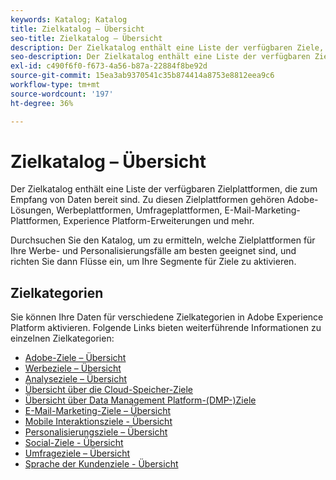 ```yaml
---
keywords: Katalog; Katalog
title: Zielkatalog – Übersicht
seo-title: Zielkatalog – Übersicht
description: Der Zielkatalog enthält eine Liste der verfügbaren Ziele, die zum Empfang von Daten bereit sind. Zu diesen Zielen gehören Adobe-Lösungen, Werbeplattformen, Umfrageplattformen, E-Mail-Marketing-Plattformen und mehr.
seo-description: Der Zielkatalog enthält eine Liste der verfügbaren Ziele, die zum Empfang von Daten bereit sind. Zu diesen Zielen gehören Adobe-Lösungen, Werbeplattformen, Umfrageplattformen, E-Mail-Marketing-Plattformen und mehr.
exl-id: c490f6f0-f673-4a56-b87a-22884f8be92d
source-git-commit: 15ea3ab9370541c35b874414a8753e8812eea9c6
workflow-type: tm+mt
source-wordcount: '197'
ht-degree: 36%

---
```


# Zielkatalog – Übersicht

Der Zielkatalog enthält eine Liste der verfügbaren Zielplattformen, die zum Empfang von Daten bereit sind. Zu diesen Zielplattformen gehören Adobe-Lösungen, Werbeplattformen, Umfrageplattformen, E-Mail-Marketing-Plattformen, Experience Platform-Erweiterungen und mehr.

Durchsuchen Sie den Katalog, um zu ermitteln, welche Zielplattformen für Ihre Werbe- und Personalisierungsfälle am besten geeignet sind, und richten Sie dann Flüsse ein, um Ihre Segmente für Ziele zu aktivieren.

## Zielkategorien

Sie können Ihre Daten für verschiedene Zielkategorien in Adobe Experience Platform aktivieren. Folgende Links bieten weiterführende Informationen zu einzelnen Zielkategorien:

- [Adobe-Ziele – Übersicht](adobe/overview.md)
- [Werbeziele – Übersicht](advertising/overview.md)
- [Analyseziele – Übersicht](analytics/overview.md)
- [Übersicht über die Cloud-Speicher-Ziele](cloud-storage/overview.md)
- [Übersicht über Data Management Platform-(DMP-)Ziele](data-management/overview.md)
- [E-Mail-Marketing-Ziele – Übersicht](email-marketing/overview.md)
- [Mobile Interaktionsziele - Übersicht](mobile-engagement/overview.md)
- [Personalisierungsziele – Übersicht](personalization/overview.md)
- [Social-Ziele - Übersicht](social/overview.md)
- [Umfrageziele – Übersicht](survey/overview.md)
- [Sprache der Kundenziele - Übersicht](voice/overview.md)

